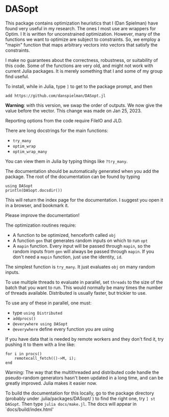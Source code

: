 # DASopt

This package contains optimization heuristics that I (Dan Spielman) have found very useful in my research.  The ones I most use are wrappers for Optim. I
It is written for unconstrained optimization.  However, many of the functions we want to optimize are subject to constraints. So, we employ a "mapin" function that maps arbitrary vectors into vectors that satisfy the constraints.

I make no guarantees about the correctness, robustness, or suitability of this code.
Some of the functions are very old, and might not work with current Julia packages.
It is merely something that I and some of my group find useful.

To install, while in Julia, type `]` to get to the package prompt, and then
~~~
add https://github.com/danspielman/DASopt.jl
~~~


**Warning**: with this version, we swap the order of outputs. We now give the value before the vector. This change was made on Jan 25, 2023.

Reporting options from the code require FileIO and JLD.

There are long docstrings for the main functions:
* `try_many`
* `optim_wrap`
* `optim_wrap_many`

You can view them in Julia by typing things like `?try_many`.

The documentation should be automatically generated when you add the package. The root of the documentation can be found by typing
~~~
using DASopt
println(DASopt.docsdir())
~~~
This will return the index page for the documentation.
I suggest you open it in a browser, and bookmark it.

Please improve the documentation!



The optimization routines require:
* A function to be optimized, henceforth called `obj`
* A function `gen` that generates random inputs on which to run `opt`
* A `mapin` function.  Every input will be passed through `mapin`, so the random inputs from `gen` will always be passed through `mapin`. If you don't need a `mapin` function, just use the identity, `id`.

The simplest function is `try_many`.
It just evaluates `obj` on many random inputs.

To use multiple threads to evaluate in parallel, set `threads` to the size of the batch that you want to run. This would normally be many times the number of threads available. Distributed is usually faster, but trickier to use.

To use any of these in parallel, one must:
- type `using Distributed`
- `addprocs()`
- `@everywhere using DASopt`
-  `@everywhere` define every function you are using

If you have data that is needed by remote workers and they don't find it, try pushing it to them with a line like:
~~~
for i in procs()
    remotecall_fetch(()->M, i);
end
~~~

Warning: The way that the multithreaded and distributed code handle the pseudo-random generators hasn't been updated in a long time, and can be greatly improved. Julia makes it easier now.


To build the documentation for this locally, go to the package directory
(probably under .julia/packages/DASopt/ ) to find the right one, try
`] st DASopt`. Then type `julia docs/make.jl`. The docs will appear in `docs/build/index.html'
